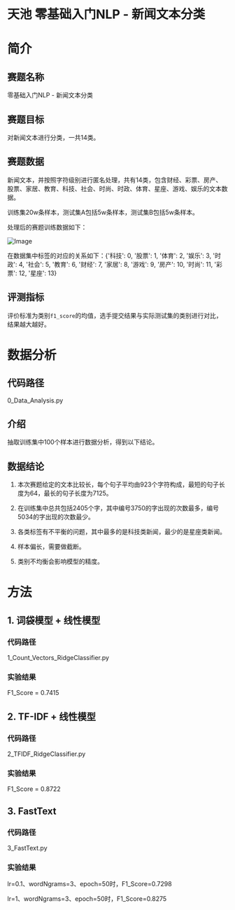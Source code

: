 # 天池 零基础入门NLP - 新闻文本分类

# 简介

## 赛题名称

零基础入门NLP - 新闻文本分类

## 赛题目标

对新闻文本进行分类，一共14类。

## 赛题数据

新闻文本，并按照字符级别进行匿名处理，共有14类，包含财经、彩票、房产、股票、家居、教育、科技、社会、时尚、时政、体育、星座、游戏、娱乐的文本数据。

训练集20w条样本，测试集A包括5w条样本，测试集B包括5w条样本。

处理后的赛题训练数据如下：

![Image](http://jupter-oss.oss-cn-hangzhou.aliyuncs.com/public/files/image/1095279501877/1594906820936_hVKPJHWvu4.jpg)

在数据集中标签的对应的关系如下：{'科技': 0, '股票': 1, '体育': 2, '娱乐': 3, '时政': 4, '社会': 5, '教育': 6, '财经': 7, '家居': 8, '游戏': 9, '房产': 10, '时尚': 11, '彩票': 12, '星座': 13}

## 评测指标

评价标准为类别`f1_score`的均值，选手提交结果与实际测试集的类别进行对比，结果越大越好。



# 数据分析

## 代码路径

0_Data_Analysis.py

## 介绍

抽取训练集中100个样本进行数据分析，得到以下结论。

## 数据结论

1. 本次赛题给定的文本比较长，每个句子平均由923个字符构成，最短的句子长度为64，最长的句子长度为7125。

2. 在训练集中总共包括2405个字，其中编号3750的字出现的次数最多，编号5034的字出现的次数最少。

3. 各类标签有不平衡的问题，其中最多的是科技类新闻，最少的是星座类新闻。

4. 样本偏长，需要做截断。
5. 类别不均衡会影响模型的精度。

# 方法

## 1. 词袋模型 + 线性模型

### 代码路径

1_Count_Vectors_RidgeClassifier.py

### 实验结果

F1_Score = 0.7415

## 2. TF-IDF + 线性模型

### 代码路径

2_TFIDF_RidgeClassifier.py

### 实验结果

F1_Score = 0.8722

## 3. FastText

### 代码路径

3_FastText.py

### 实验结果

lr=0.1、wordNgrams=3、epoch=50时，F1_Score=0.7298

lr=1、wordNgrams=3、epoch=50时，F1_Score=0.8275